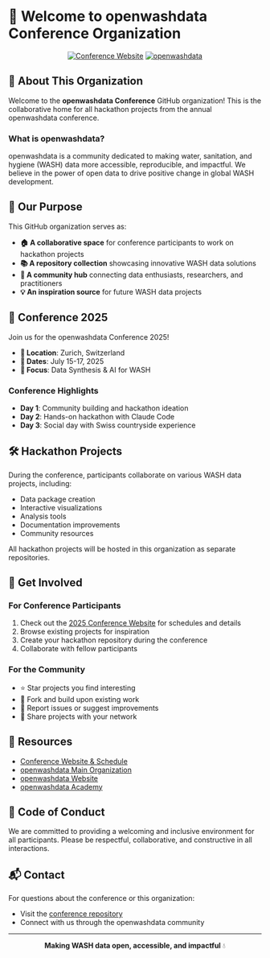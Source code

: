 # 🌊 Welcome to openwashdata Conference Organization

<div align="center">
  
  [![Conference Website](https://img.shields.io/badge/Conference-Website-blue?style=for-the-badge)](https://github.com/openwashdata-conf/2025)
  [![openwashdata](https://img.shields.io/badge/openwashdata-community-orange?style=for-the-badge)](https://openwashdata.org/)
  
</div>

## 🎯 About This Organization

Welcome to the **openwashdata Conference** GitHub organization! This is the collaborative home for all hackathon projects from the annual openwashdata conference.

### What is openwashdata?

openwashdata is a community dedicated to making water, sanitation, and hygiene (WASH) data more accessible, reproducible, and impactful. We believe in the power of open data to drive positive change in global WASH development.

## 🚀 Our Purpose

This GitHub organization serves as:

- **🏠 A collaborative space** for conference participants to work on hackathon projects
- **📚 A repository collection** showcasing innovative WASH data solutions
- **🤝 A community hub** connecting data enthusiasts, researchers, and practitioners
- **💡 An inspiration source** for future WASH data projects

## 📅 Conference 2025

Join us for the openwashdata Conference 2025! 

- **📍 Location**: Zurich, Switzerland
- **📆 Dates**: July 15-17, 2025
- **🎯 Focus**: Data Synthesis & AI for WASH

### Conference Highlights

- **Day 1**: Community building and hackathon ideation
- **Day 2**: Hands-on hackathon with Claude Code
- **Day 3**: Social day with Swiss countryside experience

## 🛠️ Hackathon Projects

During the conference, participants collaborate on various WASH data projects, including:

- Data package creation
- Interactive visualizations
- Analysis tools
- Documentation improvements
- Community resources

All hackathon projects will be hosted in this organization as separate repositories.

## 🌟 Get Involved

### For Conference Participants
1. Check out the [2025 Conference Website](https://github.com/openwashdata-conf/2025) for schedules and details
2. Browse existing projects for inspiration
3. Create your hackathon repository during the conference
4. Collaborate with fellow participants

### For the Community
- ⭐ Star projects you find interesting
- 🍴 Fork and build upon existing work
- 🐛 Report issues or suggest improvements
- 📣 Share projects with your network

## 📖 Resources

- [Conference Website & Schedule](https://github.com/openwashdata-conf/2025)
- [openwashdata Main Organization](https://github.com/openwashdata)
- [openwashdata Website](https://openwashdata.org/)
- [openwashdata Academy](https://openwashdata.github.io/academy/)

## 🤝 Code of Conduct

We are committed to providing a welcoming and inclusive environment for all participants. Please be respectful, collaborative, and constructive in all interactions.

## 📬 Contact

For questions about the conference or this organization:
- Visit the [conference repository](https://github.com/openwashdata-conf/2025)
- Connect with us through the openwashdata community

---

<div align="center">
  
  **Making WASH data open, accessible, and impactful** 💧
  
</div>